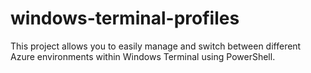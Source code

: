 # windows-terminal-profiles
This project allows you to easily manage and switch between different Azure environments within Windows Terminal using PowerShell.
